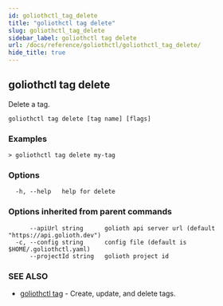 ```yaml
---
id: goliothctl_tag_delete
title: "goliothctl tag delete"
slug: goliothctl_tag_delete
sidebar_label: goliothctl tag delete
url: /docs/reference/goliothctl/goliothctl_tag_delete/
hide_title: true
---
```

## goliothctl tag delete

Delete a tag.

```
goliothctl tag delete [tag name] [flags]
```

### Examples

```
> goliothctl tag delete my-tag
```

### Options

```
  -h, --help   help for delete
```

### Options inherited from parent commands

```
      --apiUrl string      golioth api server url (default "https://api.golioth.dev")
  -c, --config string      config file (default is $HOME/.goliothctl.yaml)
      --projectId string   golioth project id
```

### SEE ALSO

* [goliothctl tag](/docs/reference/goliothctl/goliothctl_tag/)	 - Create, update, and delete tags.

